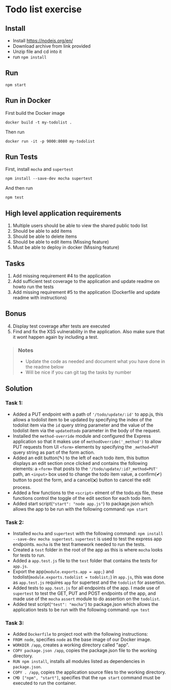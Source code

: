 # Todo list exercise

## Install

- Install https://nodejs.org/en/
- Download archive from link provided
- Unzip file and cd into it
- run `npm install`

## Run
`npm start`

## Run in Docker
First build the Docker image

`docker build -t my-todolist .`

Then run

`docker run -it -p 9000:8080 my-todolist`

## Run Tests
First, install `mocha` and `supertest`

```
npm install --save-dev mocha supertest
```

And then run

```
npm test
```

## High level application requirements
1. Multiple users should be able to view the shared public todo list
2. Should be able to add items
3. Should be able to delete items
4. Should be able to edit items (Missing feature)
5. Must be able to deploy in docker (Missing feature)

## Tasks
1. Add missing requirement #4 to the application
2. Add sufficient test coverage to the application and update readme on howto run the tests
3. Add missing requirement #5 to the application (Dockerfile and update readme with instructions)

## Bonus
4. Display test coverage after tests are executed
5. Find and fix the XSS vulnerability in the application. Also make sure that it wont happen again by including a test.

> ### Notes
> - Update the code as needed and document what you have done in the readme below
> - Will be nice if you can git tag the tasks by number

## Solution

### Task 1:

* Added a PUT endpoint with a path of `'/todo/update/:id'` to app.js, this allows a todolist item to be updated by specifying the index of the todolist item via the `id` query string parameter and the value of the todolist item via the `updatedtodo` parameter in the body of the request.
* Installed the `method-override` module and configured the Express application so that it makes use of `methodOverride('_method')` to allow PUT requests from UI `<form>` elements by specifying the `_method=PUT` query string as part of the form action.
* Added an edit button(✎) to the left of each todo item, this button displays an edit section once clicked and contains the following elements: a `<form>` that posts to the `'/todo/update/:id?_method=PUT'` path, an `<input>` box used to change the todo item value, a confirm(✔) button to post the form, and a cancel(🗙) button to cancel the edit process.
* Added a few functions to the `<script>` elment of the todo.ejs file, these functions control the toggle of the edit section for each todo item.
* Added start script(`"start": "node app.js"`) to package.json which allows the app to be run with the following command: `npm start`

### Task 2:
* Installed `mocha` and `supertest` with the following command: `npm install --save-dev mocha supertest`. `supertest` is used to test the express app endpoints. `mocha` is the test framework needed to run the tests.
* Created a `test` folder in the root of the app as this is where `mocha` looks for tests to run.
* Added a `app.test.js` file to the `test` folder that contains the tests for `app.js`.
* Export the app(`module.exports.app = app;`) and todolist(`module.exports.todolist = todolist;`) in `app.js`, this was done as `app.test.js` requires `app` for supertest and the `todolist` for assertion.
*  Added tests to `app.test.js` for all endpoints of the app. I made use of `supertest` to test the GET, PUT and POST endpoints of the app, and made use of the `mocha` `assert` module to do assertion on the `todolist`. 
* Added test script(`"test": "mocha"`) to package.json which allows the application tests to be run with the following command: `npm test`

### Task 3:

* Added `Dockerfile` to project root with the following instructions:
* `FROM node`, specifies `node` as the base image of our Docker image.
* `WORKDIR /app`, creates a working directory called "app".
* `COPY package.json /app`, copies the package.json file to the working directory.
* `RUN npm install`, installs all modules listed as dependencies in `package.json`.
* `COPY . /app`, copies the application source files to the working directory.
* `CMD ["npm", "start"]`, specifies that the `npm start` command must be executed to run the container.
